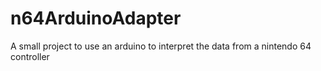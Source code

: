 # n64ArduinoAdapter
A small project to use an arduino to interpret the data from a nintendo 64 controller
